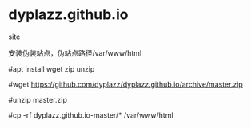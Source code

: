 # dyplazz.github.io
site

安装伪装站点，伪站点路径/var/www/html

#apt install wget zip unzip

#wget https://github.com/dyplazz/dyplazz.github.io/archive/master.zip

#unzip master.zip

#cp -rf dyplazz.github.io-master/* /var/www/html
